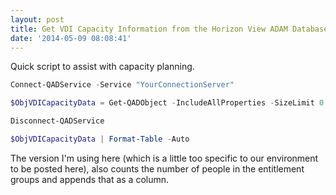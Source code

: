 ```yaml
---
layout: post
title: Get VDI Capacity Information from the Horizon View ADAM Database
date: '2014-05-09 08:08:41'
---
```



Quick script to assist with capacity planning.

```powershell
Connect-QADService -Service "YourConnectionServer"

$ObjVDICapacityData = Get-QADObject -IncludeAllProperties -SizeLimit 0 -SearchRoot "OU=Server Groups,DC=vdi,DC=vmware,DC=int" -Type "pae-ServerPool" | Select-Object Name,@{Name="DisplayName";Expression={$_."pae-DisplayName"}},@{Name="MinProvisioned";Expression={$_."pae-SVIRollingRefitMinReadyVM"}},@{Name="Spare";Expression={$_."pae-VmHeadroomCount"}},@{Name="MaxDesktops";Expression={$_."pae-VmMaximumCount"}},@{Name="MinDesktops";Expression={$_."pae-VmMinimumCount"}}

Disconnect-QADService

$ObjVDICapacityData | Format-Table -Auto
```

The version I'm using here (which is a little too specific to our environment to be posted here), also counts the number of people in the entitlement groups and appends that as a column.


